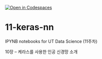 [![Open in Codespaces](https://classroom.github.com/assets/launch-codespace-2972f46106e565e64193e422d61a12cf1da4916b45550586e14ef0a7c637dd04.svg)](https://classroom.github.com/open-in-codespaces?assignment_repo_id=17125625)
# 11-keras-nn

IPYNB notebooks for UT Data Science (11주차)

10장 – 케라스를 사용한 인공 신경망 소개
